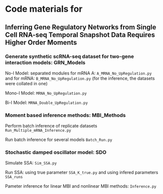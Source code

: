# Code materials for
## Inferring Gene Regulatory Networks from Single Cell RNA-seq Temporal Snapshot Data Requires Higher Order Moments

### Generate synthetic scRNA-seq dataset for two-gene interaction models: GRN_Models
No-I Model: separated modules for mRNA A: `A_MRNA_No_UpRegulation.py` and for mRNA: `B_MRNA_No_UpRegulation.py` (for the inference, the datasets were collated in one)

Mono-I Model: `MRNA_No_UpRegulation.py`

Bi-I Model: `MRNA_Double_UpRegulation.py`

### Moment based inference methods: MBI_Methods
Perform batch inference of replicate datasets `Run_Multiple_mRNA_Inference.py`

Run batch inference for several models `Batch_Run.py`

### Stochastic damped oscillator model: SDO
Simulate SSA: `Sim_SSA.py`

Run SSA: using true parameter `SSA_K_true.py` and using infered parameters `SSA_runs`

Pameter inference for linear MBI and nonlinear MBI methods: `Inference.py`
